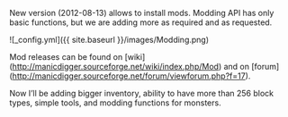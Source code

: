 New version (2012-08-13) allows to install mods. Modding API has only basic functions, but we are adding more as required and as requested.

![_config.yml]({{ site.baseurl }}/images/Modding.png)

Mod releases can be found on [wiki] (http://manicdigger.sourceforge.net/wiki/index.php/Mod) and on [forum] (http://manicdigger.sourceforge.net/forum/viewforum.php?f=17).

Now I’ll be adding bigger inventory, ability to have more than 256 block types, simple tools, and modding functions for monsters.
